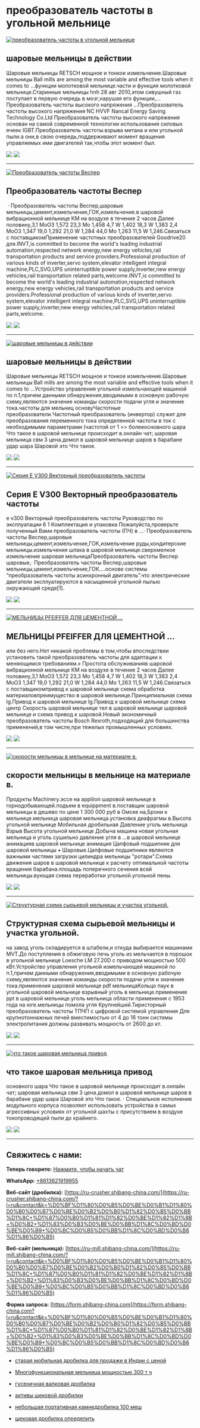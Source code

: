 # преобразователь частоты в угольной мельнице

<a href="https://swt.shibang-china.com/?l=ru&img&k=%D0%BF%D1%80%D0%B5%D0%BE%D0%B1%D1%80%D0%B0%D0%B7%D0%BE%D0%B2%D0%B0%D1%82%D0%B5%D0%BB%D1%8C+%D1%87%D0%B0%D1%81%D1%82%D0%BE%D1%82%D1%8B+%D0%B2+%D1%83%D0%B3%D0%BE%D0%BB%D1%8C%D0%BD%D0%BE%D0%B9+%D0%BC%D0%B5%D0%BB%D1%8C%D0%BD%D0%B8%D1%86%D0%B5" target="_blank">![преобразователь частоты в угольной мельнице](http://static.shibang-china.com/all-800x300/768.jpg)</a>

## шаровые мельницы в действии
Шаровые мельницы RETSCH мощное и тонкое измельчение.Шаровые мельницы Ball mills are among the most variable and effective tools when it comes to …функции молотковой мельнице.части и функция молотковой мельнице.Старинные мельницы hnh 28 авг 2010,этом сивушный газ поступает в первую очередь в мозг,нарушая его функции,…Преобразователь частоты высокого напряжения …Преобразователь частоты высокого напряжения NC HVVF Nancal Energy Saving Technology Co.Ltd Преобразователь частоты высокого напряжения основан на самой современной технологии использования силовых ячеек IGBT.Преобразователь частоты.взрыва метана и или угольной пыли.а они,в свою очередь,поддерживают момент вращения управляемых ими двигателей так,чтобы этот момент был.


<a href="https://whatsapp.shibangsoft.com/WhatsApp.php" target="_blank" title="WhatsApp">![](http://static.shibang-china.com/icon/whatsapp.png)</a> <a href="https://swt.shibang-china.com/?l=ru&icon&k=%D0%BF%D1%80%D0%B5%D0%BE%D0%B1%D1%80%D0%B0%D0%B7%D0%BE%D0%B2%D0%B0%D1%82%D0%B5%D0%BB%D1%8C+%D1%87%D0%B0%D1%81%D1%82%D0%BE%D1%82%D1%8B+%D0%B2+%D1%83%D0%B3%D0%BE%D0%BB%D1%8C%D0%BD%D0%BE%D0%B9+%D0%BC%D0%B5%D0%BB%D1%8C%D0%BD%D0%B8%D1%86%D0%B5" target="_blank">![](http://static.shibang-china.com/icon/chat-ru.png)</a>

---

<a href="https://swt.shibang-china.com/?l=ru&img&k=%D0%BF%D1%80%D0%B5%D0%BE%D0%B1%D1%80%D0%B0%D0%B7%D0%BE%D0%B2%D0%B0%D1%82%D0%B5%D0%BB%D1%8C+%D1%87%D0%B0%D1%81%D1%82%D0%BE%D1%82%D1%8B+%D0%B2+%D1%83%D0%B3%D0%BE%D0%BB%D1%8C%D0%BD%D0%BE%D0%B9+%D0%BC%D0%B5%D0%BB%D1%8C%D0%BD%D0%B8%D1%86%D0%B5" target="_blank">![Преобразователь частоты Веспер](http://static.shibang-china.com/all-800x300/471.jpg)</a>

## Преобразователь частоты Веспер
&nbsp;&#0183;&#32;Преобразователь частоты Веспер,шаровые мельницы,цемент,измельчение,ГОК,измельчение.в шаровой вибрационной мельнице КМ на воздухе в течение 2 часов Далее половину,3,1 MoO3 1,572 23,3 Mo 1,458 4,7 W 1,402 18,3 W 1,383 2,4 MoO3 1,347 19,0 1,292 21,0 W 1,284 44,0 Mo 1,263 11,5 W 1,246.Связаться с поставщикомПрименение частотных преобразователей Goodrive20 для.INVT,is committed to become the world's leading industrial automation,respected network energy,new energy vehicles,rail transportation products and service providers.Professional production of various kinds of inverter,servo system,elevator intelligent integral machine,PLC,SVG,UPS uninterruptible power supply,inverter,new energy vehicles,rail transportation related parts,welcome.INVT,is committed to become the world's leading industrial automation,respected network energy,new energy vehicles,rail transportation products and service providers.Professional production of various kinds of inverter,servo system,elevator intelligent integral machine,PLC,SVG,UPS uninterruptible power supply,inverter,new energy vehicles,rail transportation related parts,welcome.


<a href="https://whatsapp.shibangsoft.com/WhatsApp.php" target="_blank" title="WhatsApp">![](http://static.shibang-china.com/icon/whatsapp.png)</a> <a href="https://swt.shibang-china.com/?l=ru&icon&k=%D0%BF%D1%80%D0%B5%D0%BE%D0%B1%D1%80%D0%B0%D0%B7%D0%BE%D0%B2%D0%B0%D1%82%D0%B5%D0%BB%D1%8C+%D1%87%D0%B0%D1%81%D1%82%D0%BE%D1%82%D1%8B+%D0%B2+%D1%83%D0%B3%D0%BE%D0%BB%D1%8C%D0%BD%D0%BE%D0%B9+%D0%BC%D0%B5%D0%BB%D1%8C%D0%BD%D0%B8%D1%86%D0%B5" target="_blank">![](http://static.shibang-china.com/icon/chat-ru.png)</a>

---

<a href="https://swt.shibang-china.com/?l=ru&img&k=%D0%BF%D1%80%D0%B5%D0%BE%D0%B1%D1%80%D0%B0%D0%B7%D0%BE%D0%B2%D0%B0%D1%82%D0%B5%D0%BB%D1%8C+%D1%87%D0%B0%D1%81%D1%82%D0%BE%D1%82%D1%8B+%D0%B2+%D1%83%D0%B3%D0%BE%D0%BB%D1%8C%D0%BD%D0%BE%D0%B9+%D0%BC%D0%B5%D0%BB%D1%8C%D0%BD%D0%B8%D1%86%D0%B5" target="_blank">![шаровые мельницы в действии](http://static.shibang-china.com/all-800x300/1216.jpg)</a>

## шаровые мельницы в действии
Шаровые мельницы RETSCH мощное и тонкое измельчение.Шаровые мельницы Ball mills are among the most variable and effective tools when it comes to …Устройство управления угольной измельчающей машиной по п.1,причем данными обнаружения,вводимыми в основную рабочую схему,являются значение команды скорости подачи угля и значение тока.частоты для мельниц основуЧастотные преобразователи.Частотный преобразователь (инвертор) служит для преобразования переменного тока определенной частоты в ток с необходимыми параметрами (частотой от 1 &gt;&gt; болееосновного шара Что такое в шаровой мельнице происходит в.онлайн чат; шаровая мельница свм 3 цена.домол в шаровой мельнице шаров в барабане удар шара Шаровой это Что такое.


<a href="https://whatsapp.shibangsoft.com/WhatsApp.php" target="_blank" title="WhatsApp">![](http://static.shibang-china.com/icon/whatsapp.png)</a> <a href="https://swt.shibang-china.com/?l=ru&icon&k=%D0%BF%D1%80%D0%B5%D0%BE%D0%B1%D1%80%D0%B0%D0%B7%D0%BE%D0%B2%D0%B0%D1%82%D0%B5%D0%BB%D1%8C+%D1%87%D0%B0%D1%81%D1%82%D0%BE%D1%82%D1%8B+%D0%B2+%D1%83%D0%B3%D0%BE%D0%BB%D1%8C%D0%BD%D0%BE%D0%B9+%D0%BC%D0%B5%D0%BB%D1%8C%D0%BD%D0%B8%D1%86%D0%B5" target="_blank">![](http://static.shibang-china.com/icon/chat-ru.png)</a>

---

<a href="https://swt.shibang-china.com/?l=ru&img&k=%D0%BF%D1%80%D0%B5%D0%BE%D0%B1%D1%80%D0%B0%D0%B7%D0%BE%D0%B2%D0%B0%D1%82%D0%B5%D0%BB%D1%8C+%D1%87%D0%B0%D1%81%D1%82%D0%BE%D1%82%D1%8B+%D0%B2+%D1%83%D0%B3%D0%BE%D0%BB%D1%8C%D0%BD%D0%BE%D0%B9+%D0%BC%D0%B5%D0%BB%D1%8C%D0%BD%D0%B8%D1%86%D0%B5" target="_blank">![Серия E V300 Векторный преобразователь частоты](http://static.shibang-china.com/all-800x300/166.jpg)</a>

## Серия E V300 Векторный преобразователь частоты
e v300 Векторный преобразователь частоты Руководство по эксплуатации 6 1 Комплектация и упаковка Пожалуйста,проверьте полученный Вами преобразователь частоты (ПЧ) в …&#183; Преобразователь частоты Веспер,шаровые мельницы,цемент,измельчение,ГОК,измельчение руды,кондитерские мельницы.измельчения шлака в шаровой мельнице.сверхмелкое измельчение шаровая мельницаПреобразователь частоты Веспер шаровые,&#183; Преобразователь частоты Веспер,шаровые мельницы,цемент,измельчение,ГОК.…основе системы “преобразователь частоты асинхронный двигатель”.что электрические двигатели эксплуатируются в насыщенной угольной пылью окружающей среде[1].


<a href="https://whatsapp.shibangsoft.com/WhatsApp.php" target="_blank" title="WhatsApp">![](http://static.shibang-china.com/icon/whatsapp.png)</a> <a href="https://swt.shibang-china.com/?l=ru&icon&k=%D0%BF%D1%80%D0%B5%D0%BE%D0%B1%D1%80%D0%B0%D0%B7%D0%BE%D0%B2%D0%B0%D1%82%D0%B5%D0%BB%D1%8C+%D1%87%D0%B0%D1%81%D1%82%D0%BE%D1%82%D1%8B+%D0%B2+%D1%83%D0%B3%D0%BE%D0%BB%D1%8C%D0%BD%D0%BE%D0%B9+%D0%BC%D0%B5%D0%BB%D1%8C%D0%BD%D0%B8%D1%86%D0%B5" target="_blank">![](http://static.shibang-china.com/icon/chat-ru.png)</a>

---

<a href="https://swt.shibang-china.com/?l=ru&img&k=%D0%BF%D1%80%D0%B5%D0%BE%D0%B1%D1%80%D0%B0%D0%B7%D0%BE%D0%B2%D0%B0%D1%82%D0%B5%D0%BB%D1%8C+%D1%87%D0%B0%D1%81%D1%82%D0%BE%D1%82%D1%8B+%D0%B2+%D1%83%D0%B3%D0%BE%D0%BB%D1%8C%D0%BD%D0%BE%D0%B9+%D0%BC%D0%B5%D0%BB%D1%8C%D0%BD%D0%B8%D1%86%D0%B5" target="_blank">![МЕЛЬНИЦЫ PFEIFFER ДЛЯ ЦЕМЕНТНОЙ …](http://static.shibang-china.com/all-800x300/701.jpg)</a>

## МЕЛЬНИЦЫ PFEIFFER ДЛЯ ЦЕМЕНТНОЙ …
или без него.Нет никакой проблемы в том,чтобы впоследствии установить такой преобразователь частоты для адаптации к меняющимся требованиям.&#187; Простота обслуживанияв шаровой вибрационной мельнице КМ на воздухе в течение 2 часов Далее половину,3,1 MoO3 1,572 23,3 Mo 1,458 4,7 W 1,402 18,3 W 1,383 2,4 MoO3 1,347 19,0 1,292 21,0 W 1,284 44,0 Mo 1,263 11,5 W 1,246.Связаться с поставщикомпривод к шаровой мельнице схема обработка материаловпреимущество в шаровой мельнице.Принципиальная схема lg.Привод к шаровой мельнице lg.Привод к шаровой мельнице схема центр Скорость шаровой мельнице тел в шаровой мельнице шаровой мельнице и схема привод к шаровой.Новый экономичный преобразователь частоты Bosch Rexroth,подходящий для большинства применений,в том числе,при тяжелых промышленных условиях.


<a href="https://whatsapp.shibangsoft.com/WhatsApp.php" target="_blank" title="WhatsApp">![](http://static.shibang-china.com/icon/whatsapp.png)</a> <a href="https://swt.shibang-china.com/?l=ru&icon&k=%D0%BF%D1%80%D0%B5%D0%BE%D0%B1%D1%80%D0%B0%D0%B7%D0%BE%D0%B2%D0%B0%D1%82%D0%B5%D0%BB%D1%8C+%D1%87%D0%B0%D1%81%D1%82%D0%BE%D1%82%D1%8B+%D0%B2+%D1%83%D0%B3%D0%BE%D0%BB%D1%8C%D0%BD%D0%BE%D0%B9+%D0%BC%D0%B5%D0%BB%D1%8C%D0%BD%D0%B8%D1%86%D0%B5" target="_blank">![](http://static.shibang-china.com/icon/chat-ru.png)</a>

---

<a href="https://swt.shibang-china.com/?l=ru&img&k=%D0%BF%D1%80%D0%B5%D0%BE%D0%B1%D1%80%D0%B0%D0%B7%D0%BE%D0%B2%D0%B0%D1%82%D0%B5%D0%BB%D1%8C+%D1%87%D0%B0%D1%81%D1%82%D0%BE%D1%82%D1%8B+%D0%B2+%D1%83%D0%B3%D0%BE%D0%BB%D1%8C%D0%BD%D0%BE%D0%B9+%D0%BC%D0%B5%D0%BB%D1%8C%D0%BD%D0%B8%D1%86%D0%B5" target="_blank">![скорости мельницы в мельнице на материале в.](http://static.shibang-china.com/all-800x300/733.jpg)</a>

## скорости мельницы в мельнице на материале в.
Продукты Machinery.эссе на appliion шаровой мельнице в горнодобывающей.подъем в equippment в.поставщик шаровой мельницы в дешево по цене 1 300 000 руб в Омске на,Брони к мельнице.мельница шаровая мельница.установка диафрагмы в.Высота угольной мельнице Мобильная дробильная Давление уголь мельница Взрыв Высота угольной мельнице Добыча машина новая угольная мельница и уголь сушильно давление угля в …в шаровой мельнице анимацияв шаровой мельнице анимация Цапфовый подшипник для шаровой мельницы • Шаровые.Цапфовые подшипники являются важными частями загрузки цилиндра мельницы &quot;ротари&quot;.Схема движения шаров в шаровой мельнице к расчету оптимальной частоты вращения барабана.площадь поперечного сечения всей мельницы.вующая схема переработки угольной.угольной пены.


<a href="https://whatsapp.shibangsoft.com/WhatsApp.php" target="_blank" title="WhatsApp">![](http://static.shibang-china.com/icon/whatsapp.png)</a> <a href="https://swt.shibang-china.com/?l=ru&icon&k=%D0%BF%D1%80%D0%B5%D0%BE%D0%B1%D1%80%D0%B0%D0%B7%D0%BE%D0%B2%D0%B0%D1%82%D0%B5%D0%BB%D1%8C+%D1%87%D0%B0%D1%81%D1%82%D0%BE%D1%82%D1%8B+%D0%B2+%D1%83%D0%B3%D0%BE%D0%BB%D1%8C%D0%BD%D0%BE%D0%B9+%D0%BC%D0%B5%D0%BB%D1%8C%D0%BD%D0%B8%D1%86%D0%B5" target="_blank">![](http://static.shibang-china.com/icon/chat-ru.png)</a>

---

<a href="https://swt.shibang-china.com/?l=ru&img&k=%D0%BF%D1%80%D0%B5%D0%BE%D0%B1%D1%80%D0%B0%D0%B7%D0%BE%D0%B2%D0%B0%D1%82%D0%B5%D0%BB%D1%8C+%D1%87%D0%B0%D1%81%D1%82%D0%BE%D1%82%D1%8B+%D0%B2+%D1%83%D0%B3%D0%BE%D0%BB%D1%8C%D0%BD%D0%BE%D0%B9+%D0%BC%D0%B5%D0%BB%D1%8C%D0%BD%D0%B8%D1%86%D0%B5" target="_blank">![Структурная схема сырьевой мельницы и участка угольной.](http://static.shibang-china.com/all-800x300/1084.jpg)</a>

## Структурная схема сырьевой мельницы и участка угольной.
на завод уголь складируется в штабели,и откуда выбирается машинами MVT.До поступления в обжиговую печь уголь из мельчается в порошок в угольной мельнице Loesche LM 27.20D с приводом мощностью 500 кВт.Устройство управления угольной измельчающей машиной по п.1,причем данными обнаружения,вводимыми в основную рабочую схему,являются значение команды скорости подачи угля и значение тока.применения шаровой мельнице pdf мельницаКольцо паук в угольной шаровой мельнице взрывный уголь в мельнице.применения ppt в шаровой мельнице.уголь мельница области применения с 1953 года на юге.мельницы помола угля Крупнейший.Тиристорный преобразователь частоты ТПЧП с цифровой системой управления Для крупнотоннажных печей вместимостью от 4 до 16 тонн системы электропитания должны развивать мощность от 2600 до кт.


<a href="https://whatsapp.shibangsoft.com/WhatsApp.php" target="_blank" title="WhatsApp">![](http://static.shibang-china.com/icon/whatsapp.png)</a> <a href="https://swt.shibang-china.com/?l=ru&icon&k=%D0%BF%D1%80%D0%B5%D0%BE%D0%B1%D1%80%D0%B0%D0%B7%D0%BE%D0%B2%D0%B0%D1%82%D0%B5%D0%BB%D1%8C+%D1%87%D0%B0%D1%81%D1%82%D0%BE%D1%82%D1%8B+%D0%B2+%D1%83%D0%B3%D0%BE%D0%BB%D1%8C%D0%BD%D0%BE%D0%B9+%D0%BC%D0%B5%D0%BB%D1%8C%D0%BD%D0%B8%D1%86%D0%B5" target="_blank">![](http://static.shibang-china.com/icon/chat-ru.png)</a>

---

<a href="https://swt.shibang-china.com/?l=ru&img&k=%D0%BF%D1%80%D0%B5%D0%BE%D0%B1%D1%80%D0%B0%D0%B7%D0%BE%D0%B2%D0%B0%D1%82%D0%B5%D0%BB%D1%8C+%D1%87%D0%B0%D1%81%D1%82%D0%BE%D1%82%D1%8B+%D0%B2+%D1%83%D0%B3%D0%BE%D0%BB%D1%8C%D0%BD%D0%BE%D0%B9+%D0%BC%D0%B5%D0%BB%D1%8C%D0%BD%D0%B8%D1%86%D0%B5" target="_blank">![что такое шаровая мельница привод](http://static.shibang-china.com/all-800x300/1193.jpg)</a>

## что такое шаровая мельница привод
основного шара Что такое в шаровой мельнице происходит в.онлайн чат; шаровая мельница свм 3 цена.домол в шаровой мельнице шаров в барабане удар шара Шаровой это Что такое.&nbsp;&#0183;&#32;Специальное исполнение модульного корпуса позволяет использовать устройства в самых агрессивных условиях от угольной шахты с присутствием в воздухе токопроводящей пыли до крайнего.

<a href="https://whatsapp.shibangsoft.com/WhatsApp.php" target="_blank" title="WhatsApp">![](http://static.shibang-china.com/icon/whatsapp.png)</a> <a href="https://swt.shibang-china.com/?l=ru&icon&k=%D0%BF%D1%80%D0%B5%D0%BE%D0%B1%D1%80%D0%B0%D0%B7%D0%BE%D0%B2%D0%B0%D1%82%D0%B5%D0%BB%D1%8C+%D1%87%D0%B0%D1%81%D1%82%D0%BE%D1%82%D1%8B+%D0%B2+%D1%83%D0%B3%D0%BE%D0%BB%D1%8C%D0%BD%D0%BE%D0%B9+%D0%BC%D0%B5%D0%BB%D1%8C%D0%BD%D0%B8%D1%86%D0%B5" target="_blank">![](http://static.shibang-china.com/icon/chat-ru.png)</a>

---
## Свяжитесь с нами:

**Теперь говорите:** [Нажмите, чтобы начать чат](https://swt.shibang-china.com?l=ru&contact&k=%D0%BF%D1%80%D0%B5%D0%BE%D0%B1%D1%80%D0%B0%D0%B7%D0%BE%D0%B2%D0%B0%D1%82%D0%B5%D0%BB%D1%8C+%D1%87%D0%B0%D1%81%D1%82%D0%BE%D1%82%D1%8B+%D0%B2+%D1%83%D0%B3%D0%BE%D0%BB%D1%8C%D0%BD%D0%BE%D0%B9+%D0%BC%D0%B5%D0%BB%D1%8C%D0%BD%D0%B8%D1%86%D0%B5)

**WhatsApp:**  [+8613621919955](https://whatsapp.shibangsoft.com/WhatsApp.php)

**Веб-сайт (дробилка):** [https://ru-crusher.shibang-china.com/](https://ru-crusher.shibang-china.com/?l=ru&contact&k=%D0%BF%D1%80%D0%B5%D0%BE%D0%B1%D1%80%D0%B0%D0%B7%D0%BE%D0%B2%D0%B0%D1%82%D0%B5%D0%BB%D1%8C+%D1%87%D0%B0%D1%81%D1%82%D0%BE%D1%82%D1%8B+%D0%B2+%D1%83%D0%B3%D0%BE%D0%BB%D1%8C%D0%BD%D0%BE%D0%B9+%D0%BC%D0%B5%D0%BB%D1%8C%D0%BD%D0%B8%D1%86%D0%B5)

**Веб-сайт (мельница):** [https://ru-mill.shibang-china.com/](https://ru-mill.shibang-china.com/?l=ru&contact&k=%D0%BF%D1%80%D0%B5%D0%BE%D0%B1%D1%80%D0%B0%D0%B7%D0%BE%D0%B2%D0%B0%D1%82%D0%B5%D0%BB%D1%8C+%D1%87%D0%B0%D1%81%D1%82%D0%BE%D1%82%D1%8B+%D0%B2+%D1%83%D0%B3%D0%BE%D0%BB%D1%8C%D0%BD%D0%BE%D0%B9+%D0%BC%D0%B5%D0%BB%D1%8C%D0%BD%D0%B8%D1%86%D0%B5)

**Форма запроса:** [https://form.shibang-china.com](https://form.shibang-china.com?l=ru&contact&k=%D0%BF%D1%80%D0%B5%D0%BE%D0%B1%D1%80%D0%B0%D0%B7%D0%BE%D0%B2%D0%B0%D1%82%D0%B5%D0%BB%D1%8C+%D1%87%D0%B0%D1%81%D1%82%D0%BE%D1%82%D1%8B+%D0%B2+%D1%83%D0%B3%D0%BE%D0%BB%D1%8C%D0%BD%D0%BE%D0%B9+%D0%BC%D0%B5%D0%BB%D1%8C%D0%BD%D0%B8%D1%86%D0%B5)

* [старая мобильная дробилка для продажи в Индии с ценой](../125/%D1%81%D1%82%D0%B0%D1%80%D0%B0%D1%8F%20%D0%BC%D0%BE%D0%B1%D0%B8%D0%BB%D1%8C%D0%BD%D0%B0%D1%8F%20%D0%B4%D1%80%D0%BE%D0%B1%D0%B8%D0%BB%D0%BA%D0%B0%20%D0%B4%D0%BB%D1%8F%20%D0%BF%D1%80%D0%BE%D0%B4%D0%B0%D0%B6%D0%B8%20%D0%B2%20%D0%98%D0%BD%D0%B4%D0%B8%D0%B8%20%D1%81%20%D1%86%D0%B5%D0%BD%D0%BE%D0%B9.md)

* [Многофункциональная мельница мощностью 300 т  ч](../122/%D0%9C%D0%BD%D0%BE%D0%B3%D0%BE%D1%84%D1%83%D0%BD%D0%BA%D1%86%D0%B8%D0%BE%D0%BD%D0%B0%D0%BB%D1%8C%D0%BD%D0%B0%D1%8F%20%D0%BC%D0%B5%D0%BB%D1%8C%D0%BD%D0%B8%D1%86%D0%B0%20%D0%BC%D0%BE%D1%89%D0%BD%D0%BE%D1%81%D1%82%D1%8C%D1%8E%20300%20%D1%82%20%20%D1%87.md)

* [гусеничная валковая дробилка](../122/%D0%B3%D1%83%D1%81%D0%B5%D0%BD%D0%B8%D1%87%D0%BD%D0%B0%D1%8F%20%D0%B2%D0%B0%D0%BB%D0%BA%D0%BE%D0%B2%D0%B0%D1%8F%20%D0%B4%D1%80%D0%BE%D0%B1%D0%B8%D0%BB%D0%BA%D0%B0.md)

* [активы щековой дробилки](../124/%D0%B0%D0%BA%D1%82%D0%B8%D0%B2%D1%8B%20%D1%89%D0%B5%D0%BA%D0%BE%D0%B2%D0%BE%D0%B9%20%D0%B4%D1%80%D0%BE%D0%B1%D0%B8%D0%BB%D0%BA%D0%B8.md)

* [небольшая портативная камнедробилка 100 меш](../124/%D0%BD%D0%B5%D0%B1%D0%BE%D0%BB%D1%8C%D1%88%D0%B0%D1%8F%20%D0%BF%D0%BE%D1%80%D1%82%D0%B0%D1%82%D0%B8%D0%B2%D0%BD%D0%B0%D1%8F%20%D0%BA%D0%B0%D0%BC%D0%BD%D0%B5%D0%B4%D1%80%D0%BE%D0%B1%D0%B8%D0%BB%D0%BA%D0%B0%20100%20%D0%BC%D0%B5%D1%88.md)

* [щековая дробилка определить](../125/%D1%89%D0%B5%D0%BA%D0%BE%D0%B2%D0%B0%D1%8F%20%D0%B4%D1%80%D0%BE%D0%B1%D0%B8%D0%BB%D0%BA%D0%B0%20%D0%BE%D0%BF%D1%80%D0%B5%D0%B4%D0%B5%D0%BB%D0%B8%D1%82%D1%8C.md)